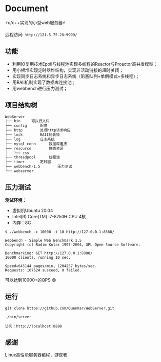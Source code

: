 # Document

:zap:c/c++实现的小型web服务器:zap:

远程访问:
`http://121.5.75.28:9999/`

## 功能

- 利用IO复用技术Epoll与线程池实现多线程的Reactor与Proactor高并发模型；
- 用小根堆实现定时器堆结构，实现非活动链接的超时关闭；
- 实现同步日志系统和异步日志系统（阻塞队列+单例模式+多线程）；
- 用RAII机制实现了数据库连接池；
- 用webbench进行压力测试；

## 项目结构树

```bash
WebServer
├── bin		可执行文件
├── config		配置
├── http		处理http请求响应
├── lock		RAII封装锁
├── log			日志系统
├── mysql_conn		数据库连接
├── resource		静态资源
│   └── css
├── threadpool		线程池
├── timer		定时器
├── webbench-1.5		压力测试
└── webserver		

```

## 压力测试

**测试环境：**

- 虚拟机Ubuntu 20.04
- lntel(R) Core(TM) i7-8750H CPU 4核
- 内存：8G

```
$ ./webbench -c 10000 -t 10 http://127.0.0.1:8888/

Webbench - Simple Web Benchmark 1.5
Copyright (c) Radim Kolar 1997-2004, GPL Open Source Software.

Benchmarking: GET http://127.0.0.1:8888/
10000 clients, running 10 sec.

Speed=645144 pages/min, 1204257 bytes/sec.
Requests: 107524 susceed, 0 failed.

```

可以达到10000+的QPS :smile:



## 运行

`git clone https://github.com/QuenKar/WebServer.git`

`./bin/server`

`访问：http://localhost:8888`

## 感谢

Linux高性能服务器编程，游双著
